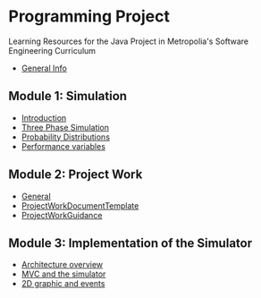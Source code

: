 # Programming Project
Learning Resources for the Java Project in Metropolia's Software Engineering Curriculum
- [General Info](0.1_General_Information.md)

## Module 1: Simulation
- [Introduction](1.1_Introduction_to_Simulation.md)
- [Three Phase Simulation](1.2_Three_Phase_Simulation.md)
- [Probability Distributions](1.3_Probability_Distributions.md)
- [Performance variables](1.4_Performance_Variables.md)

## Module 2: Project Work
- [General]()
- [ProjectWorkDocumentTemplate](docs/ProjectWorkDocumentTemplate.docx)
- [ProjectWorkGuidance](2.3_Project_Work_Guidance.md)

## Module 3: Implementation of the Simulator
- [Architecture overview](3.1_Architecture_Overview.md)
- [MVC and the simulator]()
- [2D graphic and events]()

